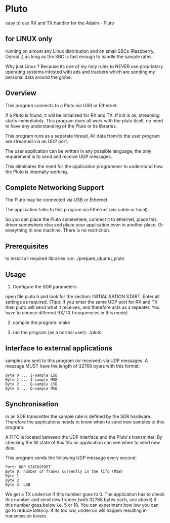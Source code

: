 # Pluto
easy to use RX and TX handler for the Adalm - Pluto

## for LINUX only

running on almost any Linux distribution and
on small SBCs (Raspberry, Odroid..) as long as the SBC is fast enough to handle the sample rates.

Why just Linux ? 
Because its one of my holy rules to NEVER use proprietary operating systems infested with ads and trackers which are sending my personal data around the globe.

## Overview

This program connects to a Pluto via USB or Ethernet.

If a Pluto is found, it will be initialized for RX and TX. If init is ok, streaming starts immediately.
This program does all work with the pluto itself, no need to have any understanding of the Pluto or its libraries.

This program runs as a separate thread. All data from/to the user program are streamed via an UDP port.

The user application can be written in any possible language, the only requirement is to send and receive UDP messages.

This eliminates the need for the application programmer to understand how the Pluto is internally working.

## Complete Networking Support

The Pluto may be connected via USB or Ethernet

The application talks to this program via Ethernet (via cable or local).

So you can place the Pluto somewhere, connect it to ethernet, place this driver somewhere else and place your application even in another place. Or everything in one machine. There is no restriction.

## Prerequisites

to install all required libraries run: ./prepare_ubuntu_pluto

## Usage

1) Configure the SDR parameters

open file pluto.h and look for the section: INITIALISATION START. Enter all settings as required. (Tipp: if you enter the same UDP port for RX and TX then pluto will send what it receives, and therefore acts as a repeater. You have to choose different RX/TX freuquencies in this mode).

2) compile the program: make 

3) run the program (as a normal user):  ./pluto

## Interface to external applications

samples are sent to this program (or received) via UDP messages. A message MUST have the length of 32768 bytes with this format:
```
Byte 0 ... I-sample LSB
Byte 1 ... I-sample MSB
Byte 2 ... Q-sample LSB
Byte 3 ... Q-sample MSB
```
## Synchronisation

In an SDR transmitter the sample rate is defined by the SDR hardware. Therefore the applications needs to know when to send new samples to this program.

A FIFO is located between the UDP interface and the Pluto's transmitter. By checking the fill state of this fifo an application can see when to send new data.

This program sends the following UDP message every second:
```
Port: UDP_STATUSPORT
Byte 0: number of frames currently in the fifo (MSB)
Byte 1
Byte 2
Byte 3: LSB
```
We get a TX underrun if this number goes to 0. The application has to check this number and send new frames (with 32768 bytes each, see above) if this number goes below i.e. 5 or 10. You can experiment how low you can go to reduce latency. If its too low, underrun will happen resulting in transmission losses.
